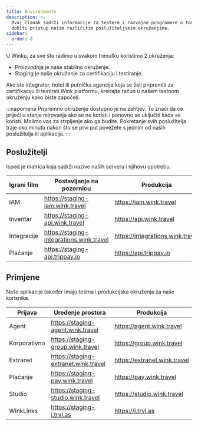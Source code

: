```yaml
---
title: Environments
description: >-
  Ovaj članak sadrži informacije za testere i razvojne programere o tome kako
  dobiti pristup našim različitim poslužiteljskim okruženjima.
sidebar:
  order: 8
---
```

U Winku, za sve što radimo u svakom trenutku koristimo 2 okruženja:

* Proizvodnja je naše stabilno okruženje.
* Staging je naše okruženje za certifikaciju i testiranje.

Ako ste integrator, hotel ili putnička agencija koja se želi pripremiti za certifikaciju ili testirati Wink platformu, kreirajte račun u našem testnom okruženju kako biste započeli.

:::napomena
Pripremno okruženje dostupno je na zahtjev. To znači da će prijeći u stanje mirovanja ako se ne koristi i ponovno se uključiti kada se koristi. Molimo vas za strpljenje ako ga budite. Pokretanje svih poslužitelja traje oko minutu nakon što se prvi put povežete s jednim od naših poslužitelja ili aplikacija.
:::

## Poslužitelji

Ispod je matrica koja sadrži nazive naših servera i njihovu upotrebu.

| Igrani film | Postavljanje na pozornicu | Produkcija
| ------- | ------- | ---------- |
| IAM | https://staging-iam.wink.travel | https://iam.wink.travel |
| Inventar | https://staging-api.wink.travel | https://api.wink.travel |
| Integracije | https://staging-integrations.wink.travel | https://integrations.wink.travel |
| Plaćanje | https://staging-api.trippay.io | https://api.trippay.io |

## Primjene

Naše aplikacije također imaju testna i produkcijska okruženja za naše korisnike.

| Prijava | Uređenje prostora | Produkcija
| ------- | ------- | ---------- |
| Agent | https://staging-agent.wink.travel | https://agent.wink.travel |
| Korporativno | https://staging-group.wink.travel | https://group.wink.travel |
| Extranet | https://staging-extranet.wink.travel | https://extranet.wink.travel |
| Plaćanje | https://staging-pay.wink.travel | https://pay.wink.travel |
| Studio | https://staging-studio.wink.travel | https://studio.wink.travel |
| WinkLinks | https://staging-i.trvl.as | https://i.trvl.as |

